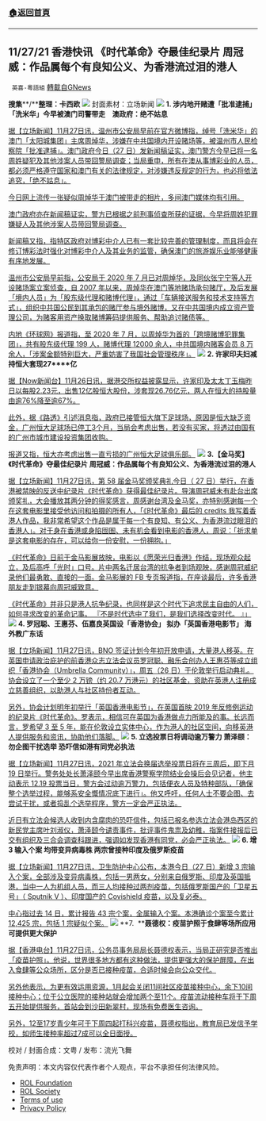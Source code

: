 ###  [:house:返回首頁](https://github.com/ourhimalayas/txt)
---


## 11/27/21 香港快讯 《时代革命》夺最佳纪录片 周冠威：作品属每个有良知公义、为香港流过泪的港人
` 英喜-粵語組` [轉載自GNews](https://gnews.org/zh-hans/1700354/)

**搜集****/****整理：卡西欧**
![](https://assets.gnews.org/wp-content/uploads/2021/11/1127fenmian.jpg)
封面素材：立场新闻
![](https://assets.gnews.org/wp-content/uploads/2021/11/Screen-Shot-2021-11-27-at-9.47.12-AM.png)
**1. 涉内地开赌遭「批准逮捕」 「洗米华」今早被澳门司警带走　澳政府：绝不姑息**

[据【立场新闻】11月27日讯，温州市公安局早前在官方微博指，绰号「洗米华」的澳门「太阳城集团」主席周焯华，涉嫌在中共国境内开设赌场等，被温州市人民检察院「批准逮捕」。澳门政府今日（27 日）发新闻稿证实，澳门警方今早已将一名周姓疑犯及其他涉案人员带回警局调查；当局重申，所有在澳从事博彩业的人员，都必须严格遵守国家和澳门有关的法律规定，对涉嫌违反规定的行为，也必将依法追究，「绝不姑息」。](https://www.thestandnews.com/china/涉內地開賭遭批准逮捕-洗米華今早被澳門司警帶走-澳政府絕不姑息)

[今日网上流传一张疑似周焯华于澳门被带走的相片，多间澳门媒体均有引用。](https://www.thestandnews.com/china/涉內地開賭遭批准逮捕-洗米華今早被澳門司警帶走-澳政府絕不姑息)

[澳门政府亦在新闻稿证实，警方已根据之前刑事侦查所获的证据，今早将周姓犯罪嫌疑人及其他涉案人员带回警局调查。](https://www.thestandnews.com/china/涉內地開賭遭批准逮捕-洗米華今早被澳門司警帶走-澳政府絕不姑息)

[新闻稿又指，指特区政府对博彩中介人已有一套比较完善的管理制度，而且将会在修订博彩法时强化对博彩中介人及其业务的监管，确保澳门的旅游娱乐业能够健康有序地发展。](https://www.thestandnews.com/china/涉內地開賭遭批准逮捕-洗米華今早被澳門司警帶走-澳政府絕不姑息)

[温州市公安局早前指，公安局于 2020 年 7 月已对周焯华，及同伙张宁宁等人开设赌场案立案侦查，自 2007 年以来，周焯华在澳门等地赌场承句赌厅，及后发展「境内人员」为「股东级代理和赌博代理」，通过「车辆接送服务和技术支持等方式」，组织中共国公民到其承包的赌厅参与境外赌博，又在中共国境内成立资产管理公司，为赌客用资产换取赌博筹码提供服务、帮助追讨赌债等。](https://www.thestandnews.com/china/涉內地開賭遭批准逮捕-洗米華今早被澳門司警帶走-澳政府絕不姑息)

[内地《环球网》报道指，至 2020 年 7 月，以周焯华为首的「跨境赌博犯罪集团」，共有股东级代理 199 人，赌博代理 12000 余人，中共国境内赌客会员 8 万余人，「涉案金额特别巨大，严重妨害了我国社会管理秩序」。](https://www.thestandnews.com/china/涉內地開賭遭批准逮捕-洗米華今早被澳門司警帶走-澳政府絕不姑息)
![](https://assets.gnews.org/wp-content/uploads/2021/11/Screen-Shot-2021-11-27-at-9.47.21-AM.png)
**2. ****许家印夫妇减持恒大套现****27****亿**

[据【Now新闻台】11月26日讯，据港交所权益披露显示，许家印及太太丁玉梅昨日以每股2.23元，出售12亿股恒大股份，涉套现26.76亿元，两人在恒大的持股量由逾76%降至逾67%。](https://news.now.com/home/finance/player?newsId=458021)

[此外，据《路透》引述消息指，政府已接管恒大旗下足球场，原因是恒大缺乏资金，广州恒大足球场已停工3个月，当局会考虑出售，若没有买家，将透过由国有的广州市城市建设投资集团收购。](https://news.now.com/home/finance/player?newsId=458021)

[报道又指，恒大亦考虑出售一直亏损的广州恒大足球俱乐部。](https://news.now.com/home/finance/player?newsId=458021)
![](https://assets.gnews.org/wp-content/uploads/2021/11/Screen-Shot-2021-11-27-at-9.47.28-AM.png)
**3.【金马奖】《时代革命》夺最佳纪录片 周冠威：作品属每个有良知公义、为香港流过泪的港人**

[据【立场新闻】11月27日讯，第 58 届金马奖颁奖典礼今日（ 27 日）举行，在香港被禁映的反送中纪录片《时代革命》获得最佳纪录片。导演周冠威未有赴台出席颁奖礼，大会播放其两分钟的得奖感言，周感谢台湾及金马奖，亦特别感谢每一个在这套电影里接受他访问和拍摄的所有人，「《时代革命》最后的 credits 我写着香港人作品，我非常希望这个作品是属于每一个有良知、有公义、为香港流过眼泪的香港人」。对于身在香港或身陷囹圄、未有机会看到电影的香港人，周说：「祈求单是这套电影的存在，可以给你一份安慰，一份拥抱。」](https://www.thestandnews.com/politics/金馬獎時代革命奪最佳紀錄片-周冠威作品屬每個有良知公義為香港流過淚的港人)

[《时代革命》日前于金马影展放映，电影以《愿荣光归香港》作结，现场观众起立，及后高呼「光时」口号。片中两名迁居台湾的抗争者到场观映，感谢周冠威纪录他们最勇敢、直接的一面。金马影展的 FB 专页报道指，在座谈最后，许多香港朋友走到银幕向周冠威致意。](https://www.thestandnews.com/politics/金馬獎時代革命奪最佳紀錄片-周冠威作品屬每個有良知公義為香港流過淚的港人)

[《时代革命》并非只是港人抗争纪录，也同样是这个时代下追求民主自由的人们，如何寻求改变的革命记事。 『不是时代选中了我们，是我们选择改变时代。 』」](https://www.thestandnews.com/politics/金馬獎時代革命奪最佳紀錄片-周冠威作品屬每個有良知公義為香港流過淚的港人)
![](https://assets.gnews.org/wp-content/uploads/2021/11/Screen-Shot-2021-11-27-at-9.47.37-AM.png)
**4. 罗冠聪、王惠芬、伍嘉良英国设「香港协会」 拟办「英国香港电影节」 海外教广东话**

[据【立场新闻】11月27日讯，BNO 签证计划今年初开放申请，大量港人移英。在英国申请政治庇护的前香港众志立法会议员罗冠聪、融乐会创办人王惠芬等成立组织「香港协会（Umbrella Community）」，周五（26 日）于伦敦举行启动典礼。协会设立了一个至少 2 万镑（约 20.7 万港元）的社区基金，资助在英港人注册成立慈善组织，以助港人与社区持份者互动。](https://www.thestandnews.com/international/羅冠聰王惠芬英國成立香港協會-擬辦時代革命放映-助留英港人註冊慈善組織)

[另外，协会计划明年初举行「英国香港电影节」，在英国首映 2019 年反修例运动的纪录片《时代革命》。罗表示，相信可在英国为香港做点力所能及的事。长远而言，罗希望 3 至 5 年，能在伦敦设立实体中心，作为港人的社区空间，向移英港人提供服务和资讯，协助他们落脚。](https://www.thestandnews.com/international/羅冠聰王惠芬英國成立香港協會-擬辦時代革命放映-助留英港人註冊慈善組織)
![](https://assets.gnews.org/wp-content/uploads/2021/11/Screen-Shot-2021-11-27-at-9.47.47-AM.png)
**5. 立选投票日将调动逾万警力 萧泽颐：勿企图干扰选举 恐吓信如港有同党必执法**

[据【立场新闻】11月27日讯，2021 年立法会换届选举投票日将在三周后，即下月 19 日举行。警务处处长萧泽颐今早出席香港警察学院结业会操后会见记者，他主动表示 12.19 投票当日，警方会过动逾万警力，包括便衣人员及特种部队，「确保整个选举过程，能够系安全慨情况底下进行」。他又呼吁，任何人士不要企图、去尝试干扰，或者捣乱个选举程序，警方一定会严正执法。](https://www.thestandnews.com/politics/立選投票日將調動逾萬警力-蕭澤頤勿企圖干擾選舉-恐嚇信如港有同黨必執法)

[近日有立法会候选人收到内含腐肉的恐吓信件，包括已报名参选立法会港岛西区的新民党主席叶刘淑仪，萧泽颐今谴责事件，批评事件鬼祟及幼稚，指案件接报后已交有组织及三合会调查科跟进，强调如发现香港有同党，必会严正执法。](https://www.thestandnews.com/politics/立選投票日將調動逾萬警力-蕭澤頤勿企圖干擾選舉-恐嚇信如港有同黨必執法)
![](https://assets.gnews.org/wp-content/uploads/2021/11/Screen-Shot-2021-11-27-at-9.47.56-AM.png)
**6. 增 3 输入个案 均带变异病毒株 两宗曾接种印度及俄罗斯疫苗**

[据【立场新闻】11月27日讯，卫生防护中心公布，本港今日（27 日）新增 3 宗输入个案，全部涉及变异病毒株，包括一男两女，分别来自俄罗斯、印度及英国抵港，当中一人为机组人员，而三人均接种过两剂疫苗，包括俄罗斯国产的「卫星五号」（ Sputnik V ）、印度国产的 Covishield 疫苗，以及复必泰。](https://www.thestandnews.com/society/增-3-輸入個案-均帶變異病毒株-兩宗曾接種印度及俄羅斯疫苗)

[中心指过去 14 日，累计报告 43 宗个案，全属输入个案。本港确诊个案至今累计 12,425 宗，包括 1 宗疑似个案。](https://www.thestandnews.com/society/增-3-輸入個案-均帶變異病毒株-兩宗曾接種印度及俄羅斯疫苗)
![](https://assets.gnews.org/wp-content/uploads/2021/11/Screen-Shot-2021-11-27-at-9.48.08-AM.png)
**7.  ****聂德权：疫苗护照于食肆等场所应用　可提供更大保护**

[据【香港电台】11月27日讯，公务员事务局局长聂德权表示，当局正研究是否推出「疫苗护照」。他说，世界很多地方都有这种做法，提供更强大的保护屏障，在出入食肆等公众场所，区分是否已接种疫苗，合适时候会向公众交代。](https://news.rthk.hk/rthk/ch/component/k2/1621692-20211127.htm)

[另外他表示，为更有效运用资源，1月起会关闭11间社区疫苗接种中心，余下10间接种中心；位于公立医院的接种站就会增加两个至11个。疫苗流动接种车将于下周五开始提供服务，首站会到沙田新翠村，现场有免费医生咨询。](https://news.rthk.hk/rthk/ch/component/k2/1621692-20211127.htm)

[另外，12至17岁青少年可于下周四起打科兴疫苗，聂德权指出，教育局已发信予学校，如师生接种率超过7成可以全日面授。](https://news.rthk.hk/rthk/ch/component/k2/1621692-20211127.htm)

校对 / 封面合成：文粤 / 发布：流光飞舞

 

免责声明：本文内容仅代表作者个人观点，平台不承担任何法律风险。

- [ROL Foundation](https://rolfoundation.org/)
- [ROL Society](https://rolsociety.org/)
- [Terms of use](https://gnews.org/terms-of-use-3/)
- [Privacy Policy](https://gnews.org/privacy-policy/)
